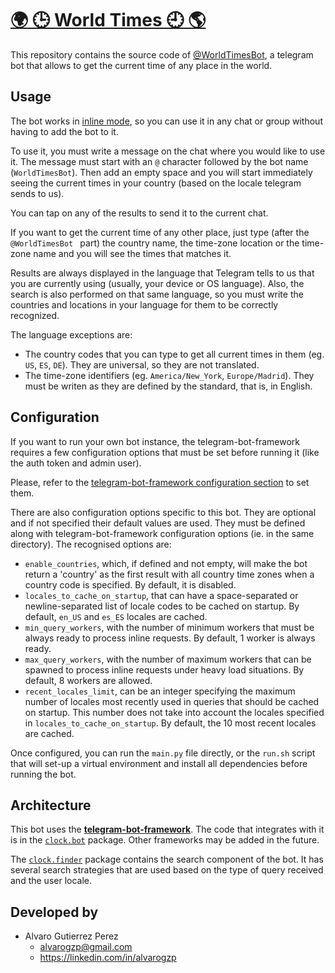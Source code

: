 # [🌍 🕒 World Times 🕘 🌎](https://t.me/WorldTimesBot)

This repository contains the source code of [@WorldTimesBot](https://t.me/WorldTimesBot),
a telegram bot that allows to get the current time of any place in the world.


## Usage

The bot works in [inline mode](https://core.telegram.org/bots/inline),
so you can use it in any chat or group without having to add the bot to it.

To use it, you must write a message on the chat where you would like to use it.
The message must start with an `@` character followed by the bot name (`WorldTimesBot`).
Then add an empty space and you will start immediately seeing the current times
in your country (based on the locale telegram sends to us).

You can tap on any of the results to send it to the current chat.

If you want to get the current time of any other place, just type (after the `@WorldTimesBot ` part)
the country name, the time-zone location or the time-zone name and you will see the times
that matches it.

Results are always displayed in the language that Telegram tells to us that you are currently using
(usually, your device or OS language).
Also, the search is also performed on that same language, so you must write the countries and
locations in your language for them to be correctly recognized.

The language exceptions are:
  - The country codes that you can type to get all current times
    in them (eg. `US`, `ES`, `DE`).
    They are universal, so they are not translated.
  - The time-zone identifiers (eg. `America/New_York`, `Europe/Madrid`).
    They must be writen as they are defined by the standard, that is, in English.


## Configuration

If you want to run your own bot instance,
the telegram-bot-framework requires a few configuration options
that must be set before running it (like the auth token and admin user).

Please, refer to the [telegram-bot-framework configuration section](https://github.com/alvarogzp/telegram-bot-framework#configuration)
to set them.

There are also configuration options specific to this bot.
They are optional and if not specified their default values are used.
They must be defined along with telegram-bot-framework configuration options (ie. in the same directory).
The recognised options are:
 - `enable_countries`, which, if defined and not empty, will make the bot return a 'country' as the first result with all country time zones when a country code is specified. By default, it is disabled.
 - `locales_to_cache_on_startup`, that can have a space-separated or newline-separated list of locale codes to be cached on startup. By default, `en_US` and `es_ES` locales are cached.
 - `min_query_workers`, with the number of minimum workers that must be always ready to process inline requests. By default, 1 worker is always ready.
 - `max_query_workers`, with the number of maximum workers that can be spawned to process inline requests under heavy load situations. By default, 8 workers are allowed.
 - `recent_locales_limit`, can be an integer specifying the maximum number of locales most recently used in queries that should be cached on startup. This number does not take into account the locales specified in `locales_to_cache_on_startup`. By default, the 10 most recent locales are cached.

Once configured, you can run the `main.py` file directly, or the
`run.sh` script that will set-up a virtual environment and install
all dependencies before running the bot.


## Architecture

This bot uses the [**telegram-bot-framework**](https://github.com/alvarogzp/telegram-bot-framework).
The code that integrates with it is in the [`clock.bot`](clock/bot) package.
Other frameworks may be added in the future.

The [`clock.finder`](clock/finder) package contains the search component of the bot.
It has several search strategies that are used based on the type of query received and the user locale.


## Developed by

- Alvaro Gutierrez Perez
  - alvarogzp@gmail.com
  - https://linkedin.com/in/alvarogzp
